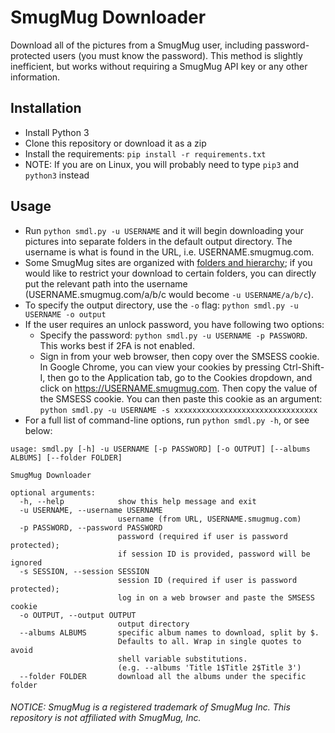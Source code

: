 # SmugMug Downloader
Download all of the pictures from a SmugMug user, including password-protected users (you must know the password). This method is slightly inefficient, but works without requiring a SmugMug API key or any other information.

## Installation
* Install Python 3
* Clone this repository or download it as a zip
* Install the requirements:  `pip install -r requirements.txt`
* NOTE: If you are on Linux, you will probably need to type `pip3` and `python3` instead

## Usage
* Run `python smdl.py -u USERNAME` and it will begin downloading your pictures into separate folders in the default output directory. The username is what is found in the URL, i.e. USERNAME.smugmug.com.
* Some SmugMug sites are organized with [folders and hierarchy](https://www.smugmughelp.com/hc/en-us/articles/18212469747604-Organize-with-folders-and-hierarchy); if you would like to restrict your download to certain folders, you can directly put the relevant path into the username (USERNAME.smugmug.com/a/b/c would become `-u USERNAME/a/b/c`).
* To specify the output directory, use the `-o` flag: `python smdl.py -u USERNAME -o output`
* If the user requires an unlock password, you have following two options:
  - Specify the password: `python smdl.py -u USERNAME -p PASSWORD`. This works best if 2FA is not enabled.
  - Sign in from your web browser, then copy over the SMSESS cookie. In Google Chrome, you can view your cookies by pressing Ctrl-Shift-I, then go to the Application tab, go to the Cookies dropdown, and click on https://USERNAME.smugmug.com. Then copy the value of the SMSESS cookie. You can then paste this cookie as an argument: `python smdl.py -u USERNAME -s xxxxxxxxxxxxxxxxxxxxxxxxxxxxxxxx`
* For a full list of command-line options, run `python smdl.py -h`, or see below:
```
usage: smdl.py [-h] -u USERNAME [-p PASSWORD] [-o OUTPUT] [--albums ALBUMS] [--folder FOLDER]

SmugMug Downloader

optional arguments:
  -h, --help            show this help message and exit
  -u USERNAME, --username USERNAME
                        username (from URL, USERNAME.smugmug.com)
  -p PASSWORD, --password PASSWORD
                        password (required if user is password protected); 
                        if session ID is provided, password will be ignored
  -s SESSION, --session SESSION
                        session ID (required if user is password protected); 
                        log in on a web browser and paste the SMSESS cookie
  -o OUTPUT, --output OUTPUT
                        output directory
  --albums ALBUMS       specific album names to download, split by $. 
                        Defaults to all. Wrap in single quotes to avoid 
                        shell variable substitutions. 
                        (e.g. --albums 'Title 1$Title 2$Title 3')
  --folder FOLDER       download all the albums under the specific folder
```


###### NOTICE: SmugMug is a registered trademark of SmugMug Inc. This repository is not affiliated with SmugMug, Inc.

